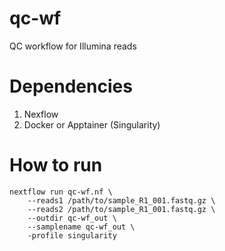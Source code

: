 # qc-wf
QC workflow for Illumina reads
# Dependencies
1) Nexflow
2) Docker or Apptainer (Singularity)
# How to run
```
nextflow run qc-wf.nf \
    --reads1 /path/to/sample_R1_001.fastq.gz \
    --reads2 /path/to/sample_R1_001.fastq.gz \ 
    --outdir qc-wf_out \
    --samplename qc-wf_out \
    -profile singularity
```